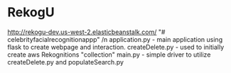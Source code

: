 # RekogU
http://rekogu-dev.us-west-2.elasticbeanstalk.com/
"# celebrityfacialrecognitionappp" /n
application.py - main application using flask to create webpage and interaction.
createDelete.py - used to initially create aws Rekognitions "collection"
main.py - simple driver to utilize createDelete.py  and populateSearch.py

